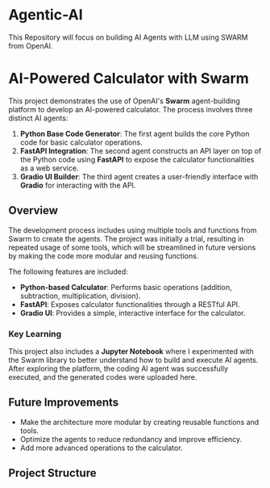# Agentic-AI
This Repository will focus on building AI Agents with LLM using SWARM from OpenAI.



# AI-Powered Calculator with Swarm

This project demonstrates the use of OpenAI's **Swarm** agent-building platform to develop an AI-powered calculator. The process involves three distinct AI agents:

1. **Python Base Code Generator**: The first agent builds the core Python code for basic calculator operations.
2. **FastAPI Integration**: The second agent constructs an API layer on top of the Python code using **FastAPI** to expose the calculator functionalities as a web service.
3. **Gradio UI Builder**: The third agent creates a user-friendly interface with **Gradio** for interacting with the API.

## Overview

The development process includes using multiple tools and functions from Swarm to create the agents. The project was initially a trial, resulting in repeated usage of some tools, which will be streamlined in future versions by making the code more modular and reusing functions.

The following features are included:
- **Python-based Calculator**: Performs basic operations (addition, subtraction, multiplication, division).
- **FastAPI**: Exposes calculator functionalities through a RESTful API.
- **Gradio UI**: Provides a simple, interactive interface for the calculator.

### Key Learning

This project also includes a **Jupyter Notebook** where I experimented with the Swarm library to better understand how to build and execute AI agents. After exploring the platform, the coding AI agent was successfully executed, and the generated codes were uploaded here.

## Future Improvements

- Make the architecture more modular by creating reusable functions and tools.
- Optimize the agents to reduce redundancy and improve efficiency.
- Add more advanced operations to the calculator.

## Project Structure


